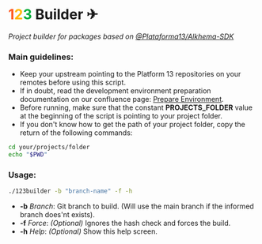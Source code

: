 # **<font color="#FF5920">1</font><font color="#FFB600">2</font><font color="#00AD3A">3</font>** Builder ✈
*Project builder for packages based on [@Plataforma13/Alkhema-SDK](https://github.com/Plataforma13/Alkhema-SDK)*

### Main guidelines:
- Keep your upstream pointing to the Platform 13 repositories on your remotes before using this script.
- If in doubt, read the development environment preparation documentation on our confluence page: [Prepare Environment](https://grupo123.atlassian.net/wiki/spaces/INI/pages/45382467585/Prepare+Environment).
- Before running, make sure that the constant **PROJECTS_FOLDER** value at the beginning of the script is pointing to your project folder.
- If you don't know how to get the path of your project folder, copy the return of the following commands:

``` bash
cd your/projects/folder
echo "$PWD"
```

### Usage:
``` bash
./123builder -b "branch-name" -f -h
```

- **-b** *Branch*: Git branch to build. (Will use the main branch if the informed branch does'nt exists).
- **-f** *Force*: *(Optional)* Ignores the hash check and forces the build.
- **-h** *Help*: *(Optional)* Show this help screen.